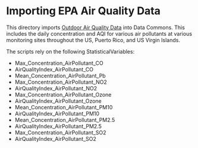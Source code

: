 # Importing EPA Air Quality Data

This directory imports [Outdoor Air Quality Data](https://www.epa.gov/outdoor-air-quality-data/download-daily-data) into Data Commons. This includes the daily concentration and AQI for various air pollutants at various monitoring sites throughout the US, Puerto Rico, and US Virgin Islands. 

The scripts rely on the following StatisticalVariables:
- Max_Concentration_AirPollutant_CO
- AirQualityIndex_AirPollutant_CO
- Mean_Concentration_AirPollutant_Pb
- Max_Concentration_AirPollutant_NO2
- AirQualityIndex_AirPollutant_NO2
- Max_Concentration_AirPollutant_Ozone
- AirQualityIndex_AirPollutant_Ozone
- Mean_Concentration_AirPollutant_PM10
- AirQualityIndex_AirPollutant_PM10
- Mean_Concentration_AirPollutant_PM2.5
- AirQualityIndex_AirPollutant_PM2.5
- Max_Concentration_AirPollutant_SO2
- AirQualityIndex_AirPollutant_SO2